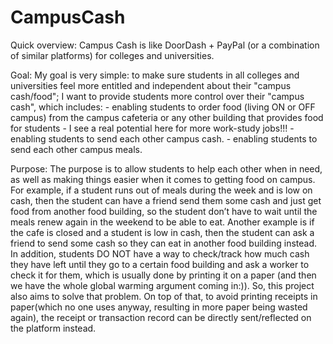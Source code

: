 # CampusCash

Quick overview: 
  Campus Cash is like DoorDash + PayPal (or a combination of similar platforms) for colleges and universities.

Goal:
  My goal is very simple: to make sure students in all colleges and universities feel more entitled and independent about their "campus cash/food"; I want to provide students more control over their "campus cash", which includes:
    - enabling students to order food (living ON or OFF campus) from the campus cafeteria or any other building that provides food for students - I see a real potential here for more work-study jobs!!!
    - enabling students to send each other campus cash.
    - enabling students to send each other campus meals.

Purpose:
  The purpose is to allow students to help each other when in need, as well as making things easier when it comes to getting food on campus. 
  For example, if a student runs out of meals during the week and is low on cash, then the student can have a friend send them some cash and just get food from another food building, so the student don’t have to wait until the meals renew again in the weekend to be able to eat. Another example is if the cafe is closed and a student is low in cash, then the student can ask a friend to send some cash so they can eat in another food building instead.
  In addition, students DO NOT have a way to check/track how much cash they have left until they go to a certain food building and ask a worker to check it for them, which is usually done by printing it on a paper (and then we have the whole global warming argument coming in:)). So, this project also aims to solve that problem. On top of that, to avoid printing receipts in paper(which no one uses anyway, resulting in more paper being wasted again), the receipt or transaction record can be directly sent/reflected on the platform instead.
